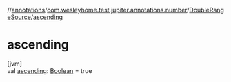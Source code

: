 //[annotations](../../../index.md)/[com.wesleyhome.test.jupiter.annotations.number](../index.md)/[DoubleRangeSource](index.md)/[ascending](ascending.md)

# ascending

[jvm]\
val [ascending](ascending.md): [Boolean](https://kotlinlang.org/api/latest/jvm/stdlib/kotlin/-boolean/index.html) = true
